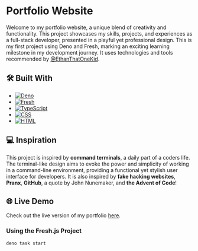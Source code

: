 # Portfolio Website  

Welcome to my portfolio website, a unique blend of creativity and functionality. This project showcases my skills, projects, and experiences as a full-stack developer, presented in a playful yet professional design. This is my first project using Deno and Fresh, marking an exciting learning milestone in my development journey. It uses technologies and tools recommended by [@EthanThatOneKid](https://github.com/EthanThatOneKid).

## 🛠️ Built With

* [![Deno][Deno]][Deno-url]
* [![Fresh][Fresh]][Fresh-url]
* [![TypeScript][TypeScript]][TypeScript-url]
* [![CSS][CSS]][CSS-url]
* [![HTML][HTML]][HTML-url]

## 💻 Inspiration  

This project is inspired by **command terminals**, a daily part of a coders life. The terminal-like design aims to evoke the power and simplicity of working in a command-line environment, providing a functional yet stylish user interface for developers. It is also inspired by **fake hacking websites**, **Pranx**, **GitHub**, a quote by John Nunemaker, and **the Advent of Code**!


## 🌐 Live Demo  

Check out the live version of my portfolio [here](https://youfoundnancy.com/). 

### Using the Fresh.js Project

```
deno task start
```

<!-- Badges (Icons) -->
[Deno]: https://img.shields.io/badge/Deno-000000?style=for-the-badge&logo=deno&logoColor=white
[Fresh]: https://img.shields.io/badge/Fresh-009F00?style=for-the-badge&logo=deno&logoColor=white
[TypeScript]: https://img.shields.io/badge/TypeScript-3178C6?style=for-the-badge&logo=typescript&logoColor=white
[CSS]: https://img.shields.io/badge/CSS3-1572B6?style=for-the-badge&logo=css3&logoColor=white
[HTML]: https://img.shields.io/badge/HTML5-E34F26?style=for-the-badge&logo=html5&logoColor=white

<!-- URLs -->
[Deno-url]: https://deno.land/
[Fresh-url]: https://fresh.deno.dev/
[TypeScript-url]: https://www.typescriptlang.org/
[CSS-url]: https://developer.mozilla.org/en-US/docs/Web/CSS
[HTML-url]: https://developer.mozilla.org/en-US/docs/Web/HTML

